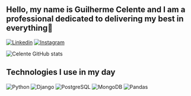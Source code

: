 ## Hello, my name is Guilherme Celente and I am a professional dedicated to delivering my best in everything👋

[![Linkedin](https://img.shields.io/badge/LinkedIn-0077B5?style=for-the-badge&logo=linkedin&logoColor=white)]((https://www.linkedin.com/in/guilherme-celente-7105ba2bb/))
[![Instagram](https://img.shields.io/badge/Instagram-E4405F?style=for-the-badge&logo=instagram&logoColor=white)](https://www.instagram.com/celenteguilherme/)

![Celente GitHub stats](https://github-readme-stats.vercel.app/api?username=g-celente&show_icons=true&theme=radical)

## Technologies I use in my day

<div style="display: inline_block">
  <img align="center" alt="Python" src="https://img.shields.io/badge/Python-3776AB?style=for-the-badge&logo=python&logoColor=white" />
  <img align="center" alt="Django" src="https://img.shields.io/badge/Django-3776AB?style=for-the-badge&logo=django&logoColor=white" />
  <img align="center" alt="PostgreSQL" src="https://img.shields.io/badge/PostgreSQL-00000F?style=for-the-badge&logo=PostgreSQL&logoColor=white" />
  <img align="center" alt="MongoDB" src="https://img.shields.io/badge/MongoDB-4EA94B?style=for-the-badge&logo=mongodb&logoColor=white" />
  <img align="center" alt="Pandas" src="https://img.shields.io/badge/Pandas-F7DF1E?style=for-the-badge&logo=pandas&logoColor=black" /
</div><br/>
